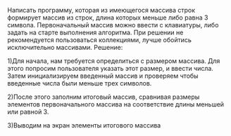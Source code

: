 Написать программу, которая из имеющегося массива строк формирует массив из строк, длина которых меньше либо равна 3 символа. Первоначальный массив можно ввести с клавиатуры, либо задать на старте выполнения алгоритма. При решении не рекомендуется пользоваться коллекциями, лучше обойтись исключительно массивами.
Решение:

1)Для начала, нам требуется определиться с размером массива. Для этого попросим пользователя указать этот размер, и ввести числа. Затем инициализируем введенный массив и проверяем  чтобы введенные числа были меньше трех символов.

2)После этого заполним итоговый массив, сравнивая размеры элементов первоначального массива на соответствие длины меньшей или равной 3.

3)Выводим на экран элементы итогового массива